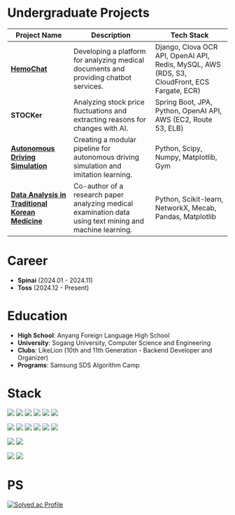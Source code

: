 # Undergraduate Projects
| Project Name       | Description                                                                                  | Tech Stack                          |
|--------------------|----------------------------------------------------------------------------------------------|-------------------------------------|
| **[HemoChat](https://www.hemochat.net/)**       | Developing a platform for analyzing medical documents and providing chatbot services.                  | Django, Clova OCR API, OpenAI API, Redis, MySQL, AWS (RDS, S3, CloudFront, ECS Fargate, ECR) |
| **STOCKer**        | Analyzing stock price fluctuations and extracting reasons for changes with AI.              | Spring Boot, JPA, Python, OpenAI API, AWS (EC2, Route 53, ELB)          |
| **[Autonomous Driving Simulation](https://hds98.notion.site/Autonomous-Driving-65202a49e74c4d2fb75a58372d3763ff)** | Creating a modular pipeline for autonomous driving simulation and imitation learning.            | Python, Scipy, Numpy, Matplotlib, Gym                                   |
| **[Data Analysis in Traditional Korean Medicine](https://file.notion.so/f/f/ec7305ad-8150-41e1-be5f-d33567c5cb1a/ef71d952-02be-4bb4-93ca-efd74572faef/%EB%85%BC%EB%AC%B8_pdf.pdf?table=block&id=125c5c43-9f41-4a6e-b64d-de54cace5300&spaceId=ec7305ad-8150-41e1-be5f-d33567c5cb1a&expirationTimestamp=1732730400000&signature=sk3PzyP8PKMQFDGjdc0DK8YFPXGlt2GzYczMgi3a2Lk&downloadName=%EC%9E%90%EC%97%B0%EC%96%B4+%EC%B2%98%EB%A6%AC%EC%97%90+%EA%B8%B0%EB%B0%98%ED%95%9C+%EC%82%AC%EC%83%81%EC%B2%B4%EC%A7%88+%EC%B9%98%ED%97%98%EB%A1%80%EC%9D%98+%ED%85%8D%EC%8A%A4%ED%8A%B8+%EB%A7%88%EC%9D%B4%EB%8B%9D+%EB%B6%84%EC%84%9D%EA%B3%BC%0A%EC%B2%B4%EC%A7%88+%EC%A7%84%EB%8B%A8%EC%9D%84+%EC%9C%84%ED%95%9C+%EB%A8%B8%EC%8B%A0%EB%9F%AC%EB%8B%9D+%EB%AA%A8%EB%8D%B8+%EC%84%A0%EC%A0%95.pdf)** | Co-author of a research paper analyzing medical examination data using text mining and machine learning. | Python, Scikit-learn, NetworkX, Mecab, Pandas, Matplotlib               |


# Career
- **Spinai** (2024.01 - 2024.11)  
- **Toss** (2024.12 - Present)

# Education
- **High School**: Anyang Foreign Language High School
- **University**: Sogang University, Computer Science and Engineering
- **Clubs**: LikeLion (10th and 11th Generation - Backend Developer and Organizer)
- **Programs**: Samsung SDS Algorithm Camp

# Stack
<p>
  <img src="https://img.shields.io/badge/Python-3776AB?style=for-the-badge&logo=Python&logoColor=yellow">
  <img src="https://img.shields.io/badge/Django-092E20?style=for-the-badge&logo=Django&logoColor=white">
  <img src="https://img.shields.io/badge/Java-6DB33F?style=for-the-badge&logo=Java&logoColor=white">
  <img src="https://img.shields.io/badge/Spring-6DB33F?style=for-the-badge&logo=Spring&logoColor=white">
  <img src="https://img.shields.io/badge/SpringBoot-6DB33F?style=for-the-badge&logo=SpringBoot&logoColor=white">
  <img src="https://img.shields.io/badge/JPA-007ACC?style=for-the-badge&logo=Hibernate&logoColor=white">
</p>
<p>
  <img src="https://img.shields.io/badge/Amazon S3-569A31?style=for-the-badge&logo=amazons3&logoColor=white">
  <img src="https://img.shields.io/badge/Amazon RDS-527FFF?style=for-the-badge&logo=amazonrds&logoColor=white">
  <img src="https://img.shields.io/badge/ECR-FF9900?style=for-the-badge&logo=Amazon ECR&logoColor=white">
  <img src="https://img.shields.io/badge/ECS Fargate-FF9900?style=for-the-badge&logo=Amazon ECS&logoColor=white">
  <img src="https://img.shields.io/badge/CloudFront-232F3E?style=for-the-badge&logo=Amazon CloudFront&logoColor=white">
  <img src="https://img.shields.io/badge/Docker-2496ED?style=for-the-badge&logo=Docker&logoColor=white">
</p>
<p>
  <img src="https://img.shields.io/badge/MySQL-4479A1?style=for-the-badge&logo=mysql&logoColor=white">
  <img src="https://img.shields.io/badge/Redis-DC382D?style=for-the-badge&logo=redis&logoColor=white">
</p>
<p>
  <img src="https://img.shields.io/badge/C++-00599C?style=for-the-badge&logo=cplusplus&logoColor=white">
  <img src="https://img.shields.io/badge/C-A8B9CC?style=for-the-badge&logo=c&logoColor=white">
</p>

# PS
[![Solved.ac Profile](http://mazassumnida.wtf/api/v2/generate_badge?boj=brighteast98)](https://solved.ac/brighteast98/)
